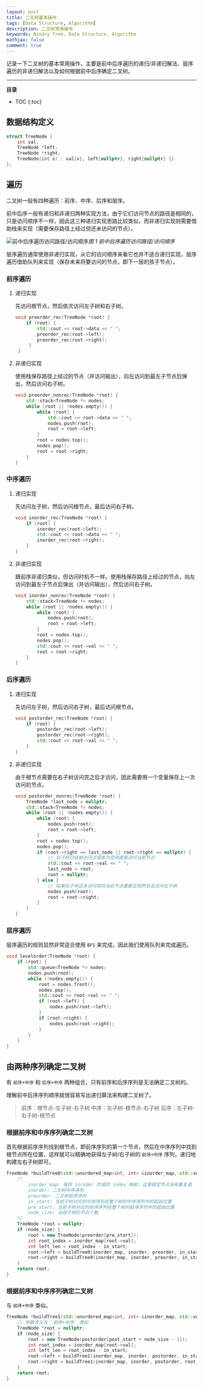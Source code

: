 ```yaml
---
layout: post
title: 二叉树基本操作
tags: [Data Structure, Algorithm]
description: 二叉树常用操作
keywords: Binary Tree, Data Structure, Algorithm
mathjax: false
comment: true
---
```


记录一下二叉树的基本常用操作，主要是前中后序遍历的递归/非递归解法、层序遍历的非递归解法以及如何根据前中后序确定二叉树。

---

**目录**

* TOC
{:toc}

## 数据结构定义

```cpp
struct TreeNode {
    int val;
    TreeNode *left;
    TreeNode *right;
    TreeNode(int x) : val{x}, left{nullptr}, right{nullptr} {}
};
```

## 遍历

二叉树一般有四种遍历：前序、中序、后序和层序。

前中后序一般有递归和非递归两种实现方法，由于它们访问节点的路径是相同的，只是访问顺序不一样，因此这三种递归实现思路比较类似，而非递归实现则需要借助栈来实现（需要保存路径上经过但还未访问的节点）。

![前中后序遍历访问路径/访问顺序](https://img.chenkun.pro/img/2020-04-08-01.png)_图 1 前中后序遍历访问路径/访问顺序_

层序遍历通常使用非递归实现，从它的访问顺序来看它也并不适合递归实现，层序遍历借助队列来实现（保存未来将要访问的节点，即下一层的孩子节点）。

### 前序遍历

1. 递归实现
   
   先访问根节点，然后依次访问左子树和右子树。
   
   ```cpp
   void preorder_rec(TreeNode *root) {
       if (root) {
           std::cout << root->data << " ";
           preorder_rec(root->left);
           preorder_rec(root->right);
        }
    }
   ```

2. 非递归实现

    使用栈保存路径上经过的节点（并访问输出），向左访问到最左子节点后弹出，然后访问右子树。

    ```cpp
    void preorder_nonrec(TreeNode *root) {
        std::stack<TreeNode *> nodes;
        while (root || !nodes.empty()) {
            while (root) {
                std::cout << root->data << " ";
                nodes.push(root);
                root = root->left;
            }
            root = nodes.top();
            nodes.pop();
            root = root->right;
        }
    }
    ```

### 中序遍历

1. 递归实现
   
    先访问左子树，然后访问根节点，最后访问右子树。

    ```cpp
    void inorder_rec(TreeNode *root) {
        if (root) {
            inorder_rec(root->left);
            std::cout << root->data << " ";
            inorder_rec(root->right);
        }
    }
    ```

2. 非递归实现

    跟前序非递归类似，但访问时机不一样。使用栈保存路径上经过的节点，向左访问到最左子节点后弹出（并访问输出），然后访问右子树。

    ```cpp
    void inorder_nonrec(TreeNode *root) {
        std::stack<TreeNode *> nodes;
        while (root || !nodes.empty()) {
            while (root) {
                nodes.push(root);
                root = root->left;
            }
            root = nodes.top();
            nodes.pop();
            std::cout << root->val << " ";
            root = root->right;
        }
    }
    ```

### 后序遍历

1. 递归实现
   
    先访问左子树，然后访问右子树，最后访问根节点。

    ```cpp
    void postorder_rec(TreeNode *root) {
        if (root) {
            postorder_rec(root->left);
            postorder_rec(root->right);
            std::cout << root->val << " ";
        }
    }
    ```

2. 非递归实现

    由于根节点需要在右子树访问完之后才访问，因此需要用一个变量保存上一次访问的节点。

    ```cpp
    void postorder_nonrec(TreeNode *root) {
        TreeNode *last_node = nullptr;
        std::stack<TreeNode *> nodes;
        while (root || !nodes.empty()) {
            while (root) {
                nodes.push(root);
                root = root->left;
            }
            root = nodes.top();
            nodes.pop();
            if (root->right == last_node || root->right == nullptr) {
                // 右子树已经被访问过或者为空则直接访问当前节点
                std::cout << root->val << " ";
                last_node = root;
                root = nullptr;
            } else {
                // 如果右子树还未访问则将当前节点重新压栈然后去访问右子树
                nodes.push(root);
                root = root->right;
            }
        }
    }
    ```

### 层序遍历

层序遍历的规则显然非常适合使用 `BFS` 来完成，因此我们使用队列来完成遍历。

```cpp
void levelorder(TreeNode *root) {
    if (root) {
        std::queue<TreeNode *> nodes;
        nodes.push(root);
        while (!nodes.empty()) {
            root = nodes.front();
            nodes.pop();
            std::cout << root->val << " ";
            if (root->left) {
                nodes.push(root->left);
            }
            if (root->right) {
                nodes.push(root->right);
            }
        }
    }
}
```

## 由两种序列确定二叉树

有 `前序+中序` 和 `后序+中序` 两种组合，只有前序和后序序列是无法确定二叉树的。

理解前中后序序列顺序就很容易写出递归算法来构建二叉树了。

> 前序：根节点-左子树-右子树
> 中序：左子树-根节点-右子树
> 后序：左子树-右子树-根节点

### 根据前序和中序序列确定二叉树

首先根据前序序列找到根节点，即前序序列的第一个节点，然后在中序序列中找到根节点所在位置，这样就可以精确地获得左子树/右子树的 `前序+中序` 序列，递归地构建左右子树即可。

```cpp
TreeNode *buildTree0(std::unordered_map<int, int> &inorder_map, std::vector<int> &inorder, std::vector<int> &preorder, int in_start, int pre_start, int node_size) {
    /*
        inorder_map: 保存 inroder 的值的 index 映射，这里假定节点没有重复值
        inorder: 二叉树中序序列
        preorder: 二叉树前序序列
        in_start: 当前子树对应的中序序列在整个树的中序序列中的起始位置
        pre_start: 当前子树对应的前序序列在整个树的前序序列中的起始位置
        node_size: 当前子树的节点个数
    */
    TreeNode *root = nullptr;
    if (node_size) {
        root = new TreeNode(preorder[pre_start]);
        int root_index = inorder_map[root->val];
        int left_len = root_index - in_start;
        root->left = buildTree0(inorder_map, inorder, preorder, in_start, pre_start + 1, left_len);
        root->right = buildTree0(inorder_map, inorder, preorder, in_start + left_len + 1, pre_start + 1 + left_len, node_size - 1 - left_len);
    }
    return root;
}
```

### 根据前序和中序序列确定二叉树

与 `前序+中序` 类似。

```cpp
TreeNode *buildTree1(std::unordered_map<int, int> &inorder_map, std::vector<int>& inorder, std::vector<int>& postorder, int in_start, int post_start, int node_size) {
    // 参数含义与 `前序+中序` 类似
    TreeNode *root = nullptr;
    if (node_size) {
        root = new TreeNode(postorder[post_start + node_size - 1]);
        int root_index = inorder_map[root->val];
        int left_len = root_index - in_start;
        root->left = buildTree1(inorder_map, inorder, postorder, in_start, post_start, left_len);
        root->right = buildTree1(inorder_map, inorder, postorder, root_index + 1, post_start + left_len, node_size - 1 - left_len);
    }
    return root;
}
```
